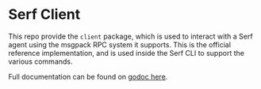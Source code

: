 # Serf Client

This repo provide the `client` package, which is used to interact with
a Serf agent using the msgpack RPC system it supports. This is the official
reference implementation, and is used inside the Serf CLI to support the various
commands.

Full documentation can be found on [godoc here](https://godoc.org/github.com/danieldcm212/serf/client).
